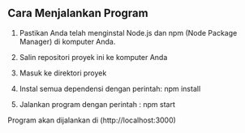 ## Cara Menjalankan Program

1. Pastikan Anda telah menginstal Node.js dan npm (Node Package Manager) di komputer Anda.

2. Salin repositori proyek ini ke komputer Anda

3. Masuk ke direktori proyek

4. Instal semua dependensi dengan perintah:
   npm install

5. Jalankan program dengan perintah :
   npm start

Program akan dijalankan di (http://localhost:3000)
